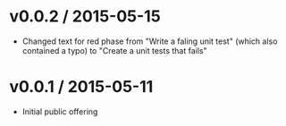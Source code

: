 # v0.0.2 / 2015-05-15

- Changed text for red phase from "Write a faling unit test" (which also contained a typo) to "Create a unit tests that fails"

# v0.0.1 / 2015-05-11

- Initial public offering
